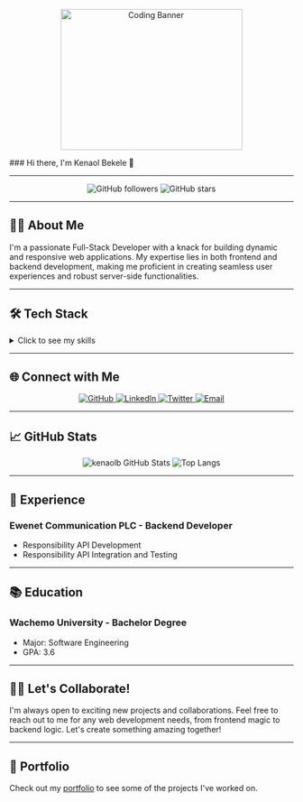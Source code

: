 <p align="center">
  <img src="https://media.giphy.com/media/qgQUggAC3Pfv687qPC/giphy.gif" alt="Coding Banner" width="80%" style="height: 250px; object-fit: cover;" />
</p>
### Hi there, I'm Kenaol Bekele 👋

---

<p align="center">
  <img src="https://img.shields.io/github/followers/yourusername?style=social" alt="GitHub followers" />
  <img src="https://img.shields.io/github/stars/yourusername?style=social" alt="GitHub stars" />
</p>

---

## 👨‍💻 About Me

I'm a passionate Full-Stack Developer with a knack for building dynamic and responsive web applications. My expertise lies in both frontend and backend development, making me proficient in creating seamless user experiences and robust server-side functionalities.

---

## 🛠️ Tech Stack

<details>
  <summary>Click to see my skills</summary>
  <p align="center">
    <img src="https://img.shields.io/badge/-React-61DAFB?style=for-the-badge&logo=react&logoColor=white" alt="React" />
    <img src="https://img.shields.io/badge/-Vue.js-4FC08D?style=for-the-badge&logo=vue.js&logoColor=white" alt="Vue.js" />
    <img src="https://img.shields.io/badge/-JavaScript-F7DF1E?style=for-the-badge&logo=javascript&logoColor=white" alt="JavaScript" />
    <img src="https://img.shields.io/badge/-Figma-007ACC?style=for-the-badge&logo=Figma&logoColor=white" alt="Figma" />
    <img src="https://img.shields.io/badge/-HTML5-E34F26?style=for-the-badge&logo=html5&logoColor=white" alt="HTML5" />
    <img src="https://img.shields.io/badge/-CSS3-1572B6?style=for-the-badge&logo=css3&logoColor=white" alt="CSS3" />
    <img src="https://img.shields.io/badge/-Bootstrap-7952B3?style=for-the-badge&logo=bootstrap&logoColor=white" alt="Bootstrap" />
    <img src="https://img.shields.io/badge/-Tailwind%20CSS-38B2AC?style=for-the-badge&logo=tailwind-css&logoColor=white" alt="Tailwind CSS" />
  </p>

  <p align="center">
    <img src="https://img.shields.io/badge/-PHP-777BB4?style=for-the-badge&logo=php&logoColor=white" alt="PHP" />
    <img src="https://img.shields.io/badge/-Laravel-FF2D20?style=for-the-badge&logo=laravel&logoColor=white" alt="Laravel" />
    <img src="https://img.shields.io/badge/-API-6DB33F?style=for-the-badge&logo=api&logoColor=white" alt="API" />
  </p>

  <p align="center">
    <img src="https://img.shields.io/badge/-MySQL-4479A1?style=for-the-badge&logo=mysql&logoColor=white" alt="MySQL" />
    <img src="https://img.shields.io/badge/-MongoDB-47A248?style=for-the-badge&logo=mongodb&logoColor=white" alt="MongoDB" />
    <img src="https://img.shields.io/badge/-Firebase-FFCA28?style=for-the-badge&logo=firebase&logoColor=white" alt="Firebase" />
  </p>

  <p align="center">
    <img src="https://img.shields.io/badge/-Flutter-02569B?style=for-the-badge&logo=flutter&logoColor=white" alt="Flutter" />
    <img src="https://img.shields.io/badge/-Dart-0175C2?style=for-the-badge&logo=dart&logoColor=white" alt="Dart" />
  </p>
</details>

---

## 🌐 Connect with Me

<p align="center">
  <a href="https://github.com/kenaolb">
    <img src="https://img.shields.io/badge/-GitHub-181717?style=for-the-badge&logo=github&logoColor=white" alt="GitHub" />
  </a>
  <a href="https://linkedin.com/in/kenaolb">
    <img src="https://img.shields.io/badge/-LinkedIn-0077B5?style=for-the-badge&logo=linkedin&logoColor=white" alt="LinkedIn" />
  </a>
  <a href="https://twitter.com/kenaolb">
    <img src="https://img.shields.io/badge/-Twitter-1DA1F2?style=for-the-badge&logo=twitter&logoColor=white" alt="Twitter" />
  </a>
  <a href="mailto:kenaolbekele@gmail.com">
    <img src="https://img.shields.io/badge/-Email-D14836?style=for-the-badge&logo=gmail&logoColor=white" alt="Email" />
  </a>
</p>

---

## 📈 GitHub Stats

<p align="center">
  <img src="https://github-readme-stats.vercel.app/api?username=kenaolb&show_icons=true&theme=radical" alt="kenaolb GitHub Stats" />
  <img src="https://github-readme-stats.vercel.app/api/top-langs/?username=yourusername&layout=compact&theme=radical" alt="Top Langs" />
</p>

---

## 💼 Experience

### Ewenet Communication PLC - Backend Developer
- Responsibility API Development 
- Responsibility API Integration and Testing

---

## 📚 Education

### Wachemo University - Bachelor Degree
- Major: Software Engineering
- GPA: 3.6

---

## 🧑‍💻 Let's Collaborate!

I'm always open to exciting new projects and collaborations. Feel free to reach out to me for any web development needs, from frontend magic to backend logic. Let's create something amazing together!

---

## 📁 Portfolio

Check out my [portfolio](https://portfolio-kenaol.vercel.app/) to see some of the projects I've worked on.
